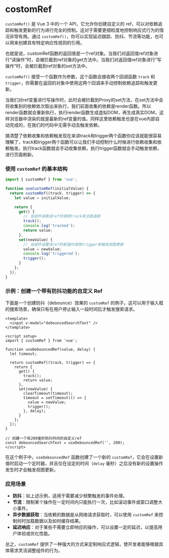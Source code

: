 # costomRef
`customRef()` 是 Vue 3 中的一个 API，它允许你创建自定义的 ref，可以对依赖追踪和触发更新的行为进行完全的控制。这对于需要更细粒度地控制响应式行为的情况非常有用。通过 `customRef()`，你可以实现延迟跟踪、防抖、节流等功能，也可以用来创建具有特定响应性规则的引用。

也就是说，customRef函数的返回值是一个ref对象。当我们对返回值ref对象进行“读操作”时，会被拦截到ref对象的get方法中。当我们对返回值ref对象进行“写操作”时，会被拦截到ref对象的set方法中。

`customRef()` 接受一个函数作为参数，这个函数会接收两个回调函数 `track` 和 `trigger`，你需要在返回的对象中使用这两个回调来手动控制依赖追踪和触发更新。

当我们对ref变量进行写操作时，此时会被拦截到Proxy的set方法，在set方法中会将收集到的依赖依次取出来执行，我们前面收集的依赖是render函数。所以render函数就会重新执行，执行render函数生成虚拟DOM，再生成真实DOM，这样浏览器中渲染的就是最新的ref变量的值。同样这里依赖触发也是在vue内部自动完成的，在我们的代码中无需手动去触发依赖。

搞清楚了依赖收集和依赖触发现在来讲track和trigger两个函数你应该就能很容易理解了，track和trigger两个函数可以让我们手动控制什么时候进行依赖收集和依赖触发。执行track函数就会手动收集依赖，执行trigger函数就会手动触发依赖，进行页面刷新。

### 使用 `customRef` 的基本结构

```javascript
import { customRef } from 'vue';

function useCustomRef(initialValue) {
  return customRef((track, trigger) => {
    let value = initialValue;

    return {
      get() {
        // 当组件读取该ref时调用track来注册追踪
        track();
        console.log('tracked');
        return value;
      },
      set(newValue) {
        // 当组件设置该ref的新值时调用trigger来触发视图更新
        value = newValue;
        console.log('triggered');
        trigger();
      }
    };
  });
}
```

### 示例：创建一个带有防抖功能的自定义 Ref

下面是一个创建防抖（debounce）效果的 `customRef` 的例子。这可以用于输入框的搜索场景，确保只有在用户停止输入一段时间后才触发搜索请求。

```vue
<template>
  <input v-model="debouncedSearchText" />
</template>

<script setup>
import { customRef } from 'vue';

function useDebouncedRef(value, delay) {
  let timeout;

  return customRef((track, trigger) => {
    return {
      get() {
        track();
        return value;
      },
      set(newValue) {
        clearTimeout(timeout);
        timeout = setTimeout(() => {
          value = newValue;
          trigger();
        }, delay);
      }
    };
  });
}

// 创建一个有200毫秒防抖时间的自定义ref
const debouncedSearchText = useDebouncedRef('', 200);
</script>
```

在这个例子中，`useDebouncedRef` 函数创建了一个新的 `customRef`，它会在设置新值时启动一个定时器，并且仅在设定的时间（`delay` 毫秒）之后没有新的设置操作发生时才会触发视图更新。

### 应用场景

- **防抖**：如上述示例，适用于需要减少频繁触发的事件处理。
- **节流**：限制某个操作在一定时间内只能执行一次，比如滚动事件或窗口调整大小事件。
- **异步数据获取**：当依赖的数据是从网络请求获取时，可以使用 `customRef` 来控制何时加载数据以及如何缓存结果。
- **延迟响应**：对于某些不需要立即响应的操作，可以设置一定的延迟，以提高用户体验或优化性能。

总之，`customRef` 提供了一种强大的方式来定制响应式逻辑，使开发者能够根据具体需求灵活调整组件的行为。